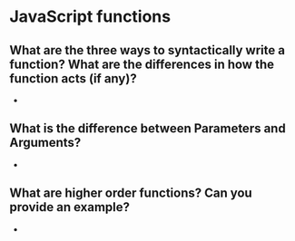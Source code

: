 # JavaScript functions

## What are the three ways to syntactically write a function? What are the differences in how the function acts (if any)?

* 

## What is the difference between Parameters and Arguments?

* 

## What are higher order functions? Can you provide an example?

* 